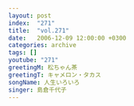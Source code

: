 ```yaml
---
layout: post
index:  "271"
title:  "vol.271"
date:   2006-12-09 12:00:00 +0300
categories: archive
tags: []
youtube: "271"
greetingM: 松ちゃん茶
greetingT: キャメロン・タカス
songName: 人生いろいろ
singer: 島倉千代子
---
```

